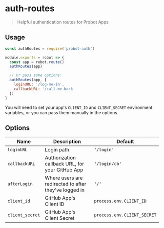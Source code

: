 # auth-routes

> Helpful authentication routes for Probot Apps

## Usage

```js
const authRoutes = require('probot-auth')

module.exports = robot => {
  const app = robot.route()
  authRoutes(app)

  // Or pass some options:
  authRoutes(app, {
    loginURL: '/log-me-in',
    callbackURL: '/call-me-back'
  })
}
```

You will need to set your app's `CLIENT_ID` and `CLIENT_SECRET` environment variables, or you can pass them manually in the options.

## Options

| Name | Description | Default |
| ------- | ----------- | ------- |
| `loginURL` | Login path | `'/login'` |
| `callbackURL` | Authorization callback URL, for your GitHub App | `'/login/cb'` |
| `afterLogin` | Where users are redirected to after they've logged in | `'/'` |
| `client_id` | GitHub App's Client ID | `process.env.CLIENT_ID` |
| `client_secret` | GitHub App's Client Secret | `process.env.CLIENT_SECRET` |